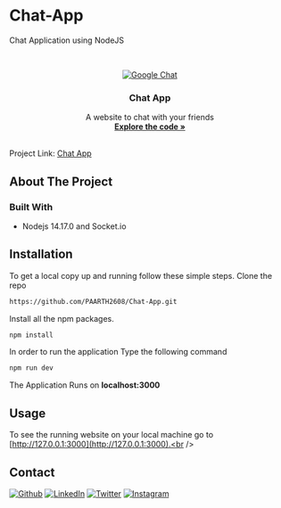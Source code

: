 # Chat-App
Chat Application using NodeJS

<!-- PROJECT LOGO -->
<br />
<p align="center">
  <a href="https://github.com/PAARTH2608/Chat App">
   <img src="https://logowik.com/content/uploads/images/google-chat4663.jpg" class="img-responsive" alt="Google Chat" style="user-select: auto;">
  </a>
 
  <h3 align="center">Chat App</h3>

  <p align="center">
    A website to chat with your friends
    <br />
    <a href="./src"><strong>Explore the code »</strong></a>
    <br />
    <br />
  
  Project Link: [Chat App](https://paarth-chat-app.herokuapp.com/chat.html?username=Paarth&room=JS)
  </p>
</p>

<!-- ABOUT THE PROJECT -->
## About The Project



### Built With
- Nodejs 14.17.0 and Socket.io

## Installation
To get a local copy up and running follow these simple steps.
Clone the repo
   ```sh
   https://github.com/PAARTH2608/Chat-App.git
   ```

Install all the npm packages. 
```bash
npm install
```
In order to run the application Type the following command
```bash
npm run dev
```
The Application Runs on **localhost:3000**

<!-- USAGE EXAMPLES -->

## Usage
To see the running website on your local machine go to [http://127.0.0.1:3000](http://127.0.0.1:3000).<br />

<!-- CONTACT -->
## Contact

<a href="https://paarth2608.github.io/portfolio_website/" target="_blank"><img alt="Github" src="https://img.shields.io/badge/-Website-brightgreen?style=for-the-badge&logo=appveyor&logoColor=white&color=999900&logo=data:null" /></a>
<a href="https://www.linkedin.com/in/paarth-jain-470522208/" target="_blank"><img alt="LinkedIn" src="https://img.shields.io/badge/linkedin-%230077B5.svg?&style=for-the-badge&logo=linkedin&logoColor=white" /></a>
<a href="https://twitter.com/PAARTHJAIN7" target="_blank"><img alt="Twitter" src="https://img.shields.io/badge/twitter-%231DA1F2.svg?&style=for-the-badge&logo=twitter&logoColor=white" /></a>
<a href="https://www.instagram.com/_paarth7_/" target="_blank"><img alt="Instagram" src="https://img.shields.io/badge/instagram-%FF69B4.svg?&style=for-the-badge&logo=instagram&logoColor=white&color=cd486b" /></a>
